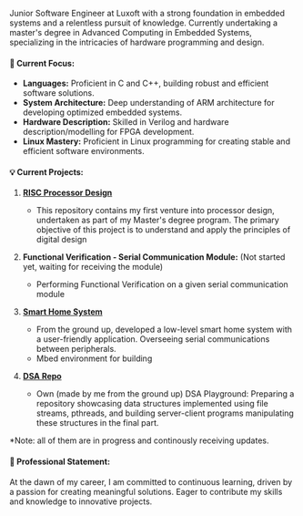 Junior Software Engineer at Luxoft with a strong foundation in embedded systems and a relentless pursuit of knowledge. Currently undertaking a master's degree in Advanced Computing in Embedded Systems, specializing in the intricacies of hardware programming and design.

#### 🚀 Current Focus:

- **Languages:** Proficient in C and C++, building robust and efficient software solutions.
- **System Architecture:** Deep understanding of ARM architecture for developing optimized embedded systems.
- **Hardware Description:** Skilled in Verilog and hardware description/modelling for FPGA development.
- **Linux Mastery:** Proficient in Linux programming for creating stable and efficient software environments.

#### 💡 Current Projects:

1. [**RISC Processor Design**](https://github.com/Cristiaaannn/RISC-processor-designing-) 
   - This repository contains my first venture into processor design, undertaken as part of my Master's degree program. The primary objective of this project is to understand and apply the principles of digital design
3. **Functional Verification - Serial Communication Module:** (Not started yet, waiting for receiving the module)
   - Performing Functional Verification on a given serial communication module 

4. [**Smart Home System**](https://github.com/Cristiaaannn/Nucleo-Smart-Home-Project)
   - From the ground up, developed a low-level smart home system with a user-friendly application. Overseeing serial communications between peripherals.
   - Mbed environment for building

5. [**DSA Repo**](https://github.com/Cristiaaannn/C-data-structures)
   - Own (made by me from the ground up) DSA Playground: Preparing a repository showcasing data structures implemented using file streams, pthreads, and building server-client programs manipulating these structures in the final part.

*Note: all of them are in progress and continously receiving updates.

#### 🌟 Professional Statement:

At the dawn of my career, I am committed to continuous learning, driven by a passion for creating meaningful solutions. Eager to contribute my skills and knowledge to innovative projects.

